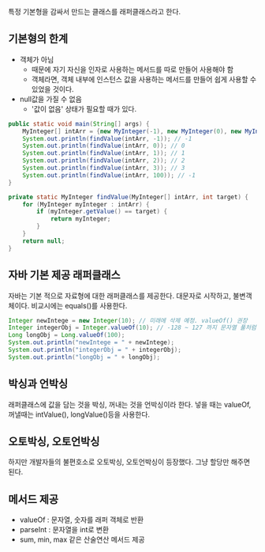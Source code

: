 특정 기본형을 감싸서 만드는 클래스를 래퍼클래스라고 한다.

## 기본형의 한계

- 객체가 아님
    - 때문에 자기 자신을 인자로 사용하는 메서드를 따로 만들어 사용해야 함
    - 객체라면, 객체 내부에 인스턴스 값을 사용하는 메서드를 만들어 쉽게 사용할 수 있었을 것이다.
- null값을 가질 수 없음
    - '값이 없음' 상태가 필요할 때가 있다.

```java
public static void main(String[] args) {
    MyInteger[] intArr = {new MyInteger(-1), new MyInteger(0), new MyInteger(1)};
    System.out.println(findValue(intArr, -1)); // -1
    System.out.println(findValue(intArr, 0)); // 0
    System.out.println(findValue(intArr, 1)); // 1
    System.out.println(findValue(intArr, 2)); // 2
    System.out.println(findValue(intArr, 3)); // 3
    System.out.println(findValue(intArr, 100)); // -1
}

private static MyInteger findValue(MyInteger[] intArr, int target) {
    for (MyInteger myInteger : intArr) {
        if (myInteger.getValue() == target) {
            return myInteger;
        }
    }
    return null;
}
```

## 자바 기본 제공 래퍼클래스

자바는 기본 적으로 자료형에 대한 래퍼클래스를 제공한다. 대문자로 시작하고, 불변객체이다. 비교시에는 equals()를 사용한다.

```java
Integer newIntege = new Integer(10); // 미래에 삭제 예정. valueOf() 권장
Integer integerObj = Integer.valueOf(10); // -128 ~ 127 까지 문자열 풀처럼 메모리 값 재사용, 불변
Long longObj = Long.valueOf(100);
System.out.println("newIntege = " + newIntege);
System.out.println("integerObj = " + integerObj);
System.out.println("longObj = " + longObj);
```

## 박싱과 언박싱

래퍼클래스에 값을 담는 것을 박싱, 꺼내는 것을 언박싱이라 한다. 넣을 때는 valueOf, 꺼낼때는 intValue(), longValue()등을 사용한다.

## 오토박싱, 오토언박싱

하지만 개발자들의 불편호소로 오토박싱, 오토언박싱이 등장했다. 그냥 할당만 해주면 된다.

## 메서드 제공

- valueOf : 문자열, 숫자를 래퍼 객체로 반환
- parseInt : 문자열을 int로 변환
- sum, min, max 같은 산술연산 메서드 제공

